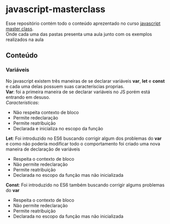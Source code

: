 # javascript-masterclass

Esse repositório contém todo o conteúdo aprezentado no curso [javascript master class](https://app.branas.io/javascriptmasterclass).<br>
Onde cada uma das pastas presenta uma aula junto com os exemplos realizados na aula

## Conteúdo

### Variáveis

No javascript existem três maneiras de se declarar variáveis <b>var</b>, <b>let</b> e <b>const</b> e cada uma delas possuem suas caracteríscias proprias.<br>
<b>Var</b>: foi a primeira maneira de se declarar variáveis no JS porém está entrando em desuso.<br>
<i>Caracteristicas</i>:

<ul>
<li> Não respeita contexto de bloco</li>
<li>  Permite redeclaração </li>
<li>Permite reatribuição</li>
<li>Declarada e inicializa no escopo da função</li>
</ul>
<b>Let</b>: Foi introduzido no ES6 buscando corrigir algum dos problemas do <b>var</b> e como não poderia modificar todo o comportamento foi criado uma nova maneira de declaração de variáveis
<ul>
<li>Respeita o contexto de bloco</li>
<li>Não permite redeclaração</li>
<li>Permite reatribuição</li>
<li>Declarada no escopo da função mas não inicializada</li>
</ul>
<b>Const</b>: Foi introduzido no ES6 também buscando corrigir algums problemas do <b>var</b>
<ul>
<li>Respeita o contexto de bloco</li>
<li>Não permite redeclaração</li>
<li>Permite reatribuição</li>
<li>Declarada no escopo da função mas não inicializada</li>
<ul>